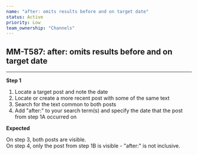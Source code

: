 ```yaml
---
name: "after: omits results before and on target date"
status: Active
priority: Low
team_ownership: "Channels"
---
```


## MM-T587: after: omits results before and on target date

---

**Step 1**

1. Locate a target post and note the date
2. Locate or create a more recent post with some of the same text
3. Search for the text common to both posts
4. Add "after:" to your search term(s) and specify the date that the post from step 1A occurred on

**Expected**

On step 3, both posts are visible.\
On step 4, only the post from step 1B is visible - "after:" is not inclusive.
